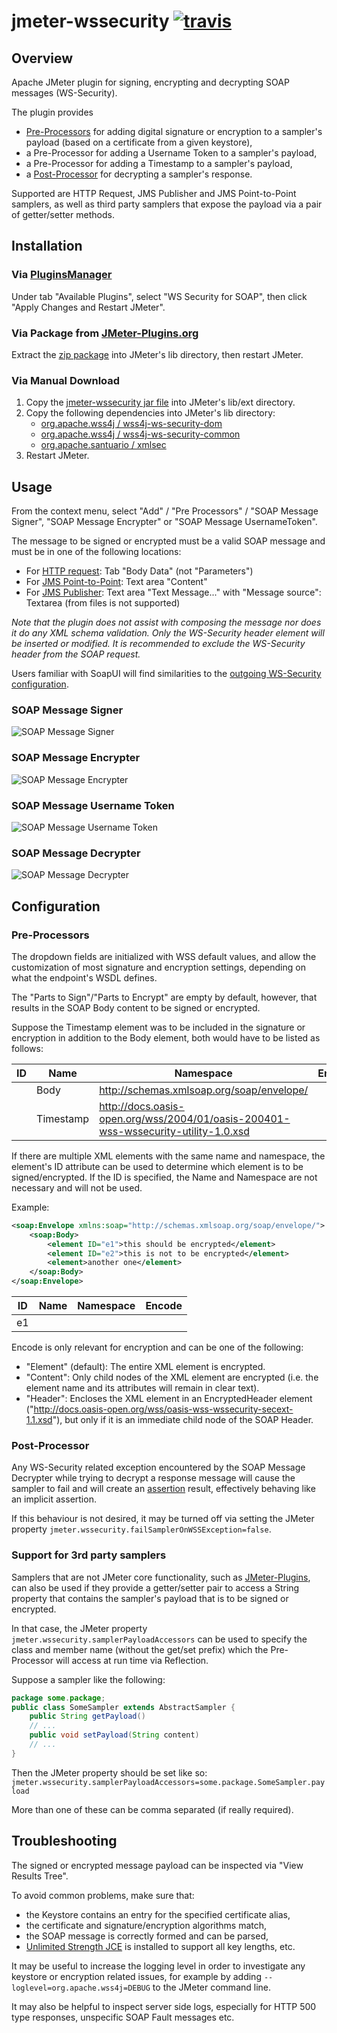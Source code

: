# jmeter-wssecurity [![travis][travis-image]][travis-url]

[travis-image]: https://travis-ci.org/tilln/jmeter-wssecurity.svg?branch=master
[travis-url]: https://travis-ci.org/tilln/jmeter-wssecurity

Overview
------------

Apache JMeter plugin for signing, encrypting and decrypting SOAP messages (WS-Security).

The plugin provides 
* [Pre-Processors](http://jmeter.apache.org/usermanual/component_reference.html#preprocessors) 
for adding digital signature or encryption to a sampler's payload (based on a certificate from a given keystore),
* a Pre-Processor for adding a Username Token to a sampler's payload,
* a Pre-Processor for adding a Timestamp to a sampler's payload,
* a [Post-Processor](http://jmeter.apache.org/usermanual/component_reference.html#postprocessors)
for decrypting a sampler's response.

Supported are HTTP Request, JMS Publisher and JMS Point-to-Point samplers, as well as third party samplers 
that expose the payload via a pair of getter/setter methods.

Installation
------------

### Via [PluginsManager](https://jmeter-plugins.org/wiki/PluginsManager/)

Under tab "Available Plugins", select "WS Security for SOAP", then click "Apply Changes and Restart JMeter".

### Via Package from [JMeter-Plugins.org](https://jmeter-plugins.org/)

Extract the [zip package](https://jmeter-plugins.org/files/packages/tilln-wssecurity-1.5.zip) into JMeter's lib directory, then restart JMeter.

### Via Manual Download

1. Copy the [jmeter-wssecurity jar file](https://github.com/tilln/jmeter-wssecurity/releases/download/1.5/jmeter-wssecurity-1.5.jar) into JMeter's lib/ext directory.
2. Copy the following dependencies into JMeter's lib directory:
	* [org.apache.wss4j / wss4j-ws-security-dom](https://search.maven.org/remotecontent?filepath=org/apache/wss4j/wss4j-ws-security-dom/2.1.8/wss4j-ws-security-dom-2.1.8.jar)
	* [org.apache.wss4j / wss4j-ws-security-common](https://search.maven.org/remotecontent?filepath=org/apache/wss4j/wss4j-ws-security-common/2.1.8/wss4j-ws-security-common-2.1.8.jar)
	* [org.apache.santuario / xmlsec](https://search.maven.org/remotecontent?filepath=org/apache/santuario/xmlsec/2.0.8/xmlsec-2.0.8.jar)
3. Restart JMeter.

Usage
------------

From the context menu, select "Add" / "Pre Processors" / "SOAP Message Signer", "SOAP Message Encrypter" or "SOAP Message UsernameToken".

The message to be signed or encrypted must be a valid SOAP message and must be in one of the following locations:
* For [HTTP request](http://jmeter.apache.org/usermanual/component_reference.html#HTTP_Request): Tab "Body Data" (not "Parameters")
* For [JMS Point-to-Point](http://jmeter.apache.org/usermanual/component_reference.html#JMS_Point-to-Point): Text area "Content"
* For [JMS Publisher](http://jmeter.apache.org/usermanual/component_reference.html#JMS_Publisher): Text area "Text Message..." with "Message source": Textarea (from files is not supported)

*Note that the plugin does not assist with composing the message nor does it do any XML schema validation.
Only the WS-Security header element will be inserted or modified.*
*It is recommended to exclude the WS-Security header from the SOAP request.*

Users familiar with SoapUI will find similarities to the [outgoing WS-Security configuration](https://www.soapui.org/soapui-projects/ws-security.html#3-Outgoing-WS-Security-configurations).

### SOAP Message Signer

![SOAP Message Signer](docs/signature.png)

### SOAP Message Encrypter

![SOAP Message Encrypter](docs/encryption.png)

### SOAP Message Username Token

![SOAP Message Username Token](docs/usernametoken.png)

### SOAP Message Decrypter

![SOAP Message Decrypter](docs/decryption.png)

Configuration
-------------

### Pre-Processors

The dropdown fields are initialized with WSS default values, and allow the customization of most signature and encryption settings, 
depending on what the endpoint's WSDL defines.

The "Parts to Sign"/"Parts to Encrypt" are empty by default, however, that results in the SOAP Body content to be signed or encrypted.

Suppose the Timestamp element was to be included in the signature or encryption in addition to the Body element, both would have to be listed as follows: 

|ID|Name|Namespace|Encode|
|--|----|---------|------|
|  |Body|http://schemas.xmlsoap.org/soap/envelope/ | |
|  |Timestamp|http://docs.oasis-open.org/wss/2004/01/oasis-200401-wss-wssecurity-utility-1.0.xsd | |

If there are multiple XML elements with the same name and namespace, the element's ID attribute can be used to determine which element is to be signed/encrypted.
If the ID is specified, the Name and Namespace are not necessary and will not be used.  

Example:

```xml
<soap:Envelope xmlns:soap="http://schemas.xmlsoap.org/soap/envelope/">
    <soap:Body>
        <element ID="e1">this should be encrypted</element>
        <element ID="e2">this is not to be encrypted</element>
        <element>another one</element>
	</soap:Body>
</soap:Envelope>
```

|ID|Name|Namespace|Encode|
|--|----|---------|------|
|e1|    |         |      |

Encode is only relevant for encryption and can be one of the following:
* "Element" (default): The entire XML element is encrypted.
* "Content": Only child nodes of the XML element are encrypted (i.e. the element name and its attributes will remain in clear text).
* "Header": Encloses the XML element in an EncryptedHeader element ("http://docs.oasis-open.org/wss/oasis-wss-wssecurity-secext-1.1.xsd"), 
but only if it is an immediate child node of the SOAP Header.

### Post-Processor

Any WS-Security related exception encountered by the SOAP Message Decrypter 
while trying to decrypt a response message will cause the sampler to fail and will create an 
[assertion](http://jmeter.apache.org/usermanual/component_reference.html#assertions) result, 
effectively behaving like an implicit assertion.

If this behaviour is not desired, it may be turned off via setting the JMeter property `jmeter.wssecurity.failSamplerOnWSSException=false`.

### Support for 3rd party samplers

Samplers that are not JMeter core functionality, such as [JMeter-Plugins](http://jmeter-plugins.org), can also be used
if they provide a getter/setter pair to access a String property that contains the sampler's payload that is to be signed or encrypted.

In that case, the JMeter property `jmeter.wssecurity.samplerPayloadAccessors` can be used to specify the class and member name (without the get/set prefix) 
which the Pre-Processor will access at run time via Reflection.

Suppose a sampler like the following:
```java
package some.package;
public class SomeSampler extends AbstractSampler {
	public String getPayload() 
	// ...
	public void setPayload(String content)
	// ...
}
```

Then the JMeter property should be set like so: `jmeter.wssecurity.samplerPayloadAccessors=some.package.SomeSampler.payload`

More than one of these can be comma separated (if really required).

Troubleshooting
---------------

The signed or encrypted message payload can be inspected via "View Results Tree".

To avoid common problems, make sure that:
- the Keystore contains an entry for the specified certificate alias,
- the certificate and signature/encryption algorithms match,
- the SOAP message is correctly formed and can be parsed,
- [Unlimited Strength JCE](http://www.oracle.com/technetwork/java/javase/downloads/jce8-download-2133166.html) is installed to support all key lengths,
etc.

It may be useful to increase the logging level in order to investigate any keystore or encryption related issues, 
for example by adding `--loglevel=org.apache.wss4j=DEBUG` to the JMeter command line. 

It may also be helpful to inspect server side logs, especially for HTTP 500 type responses, unspecific SOAP Fault messages etc.
